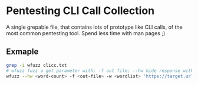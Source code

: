 # Pentesting CLI Call Collection # 

A single grepable file, that contains lots of prototype like CLI calls, of the most common pentesting tool.
Spend less time with man pages ;)

## Exmaple
```bash
grep -i wfuzz clicc.txt    
# wfuzz fuzz a get parameter with; -f out file; --hw hide response with word count; --hh hide response with character count; --hc <code> hide responsecode <code>
wfuzz --hw <word-count> -f <out-file> -w <wordlist> 'https://target.url?param1=FUZZ&param2=42grep -i wfuzz clicc.txt    
```
